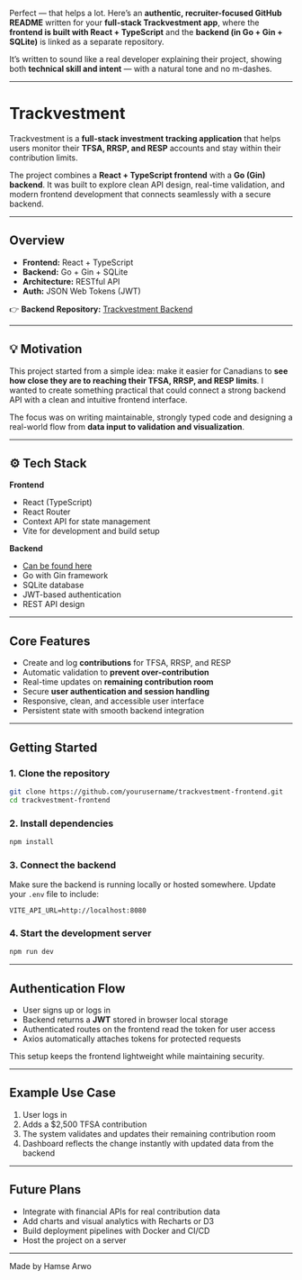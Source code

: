 Perfect — that helps a lot. Here’s an **authentic, recruiter-focused GitHub README** written for your **full-stack Trackvestment app**, where the **frontend is built with React + TypeScript** and the **backend (in Go + Gin + SQLite)** is linked as a separate repository.

It’s written to sound like a real developer explaining their project, showing both **technical skill and intent** — with a natural tone and no m-dashes.

---

# Trackvestment

Trackvestment is a **full-stack investment tracking application** that helps users monitor their **TFSA, RRSP, and RESP** accounts and stay within their contribution limits.

The project combines a **React + TypeScript frontend** with a **Go (Gin) backend**.
It was built to explore clean API design, real-time validation, and modern frontend development that connects seamlessly with a secure backend.

---

## Overview

* **Frontend:** React + TypeScript
* **Backend:** Go + Gin + SQLite
* **Architecture:** RESTful API
* **Auth:** JSON Web Tokens (JWT)

👉 **Backend Repository:** [Trackvestment Backend](https://github.com/yourusername/trackvestment-backend)

---

## 💡 Motivation

This project started from a simple idea: make it easier for Canadians to **see how close they are to reaching their TFSA, RRSP, and RESP limits**.
I wanted to create something practical that could connect a strong backend API with a clean and intuitive frontend interface.

The focus was on writing maintainable, strongly typed code and designing a real-world flow from **data input to validation and visualization**.

---

## ⚙️ Tech Stack

**Frontend**

* React (TypeScript)
* React Router
* Context API for state management
* Vite for development and build setup

**Backend**
* [Can be found here](https://github.com/HamseArwo/Canadian_Investment_Tracker)
* Go with Gin framework
* SQLite database
* JWT-based authentication
* REST API design

---

##  Core Features

* Create and log **contributions** for TFSA, RRSP, and RESP
* Automatic validation to **prevent over-contribution**
* Real-time updates on **remaining contribution room**
* Secure **user authentication and session handling**
* Responsive, clean, and accessible user interface
* Persistent state with smooth backend integration

---

## Getting Started

### 1. Clone the repository

```bash
git clone https://github.com/yourusername/trackvestment-frontend.git
cd trackvestment-frontend
```

### 2. Install dependencies

```bash
npm install
```

### 3. Connect the backend

Make sure the backend is running locally or hosted somewhere.
Update your `.env` file to include:

```
VITE_API_URL=http://localhost:8080
```

### 4. Start the development server

```bash
npm run dev
```

---

##  Authentication Flow

* User signs up or logs in
* Backend returns a **JWT** stored in browser local storage
* Authenticated routes on the frontend read the token for user access
* Axios automatically attaches tokens for protected requests

This setup keeps the frontend lightweight while maintaining security.

---

## Example Use Case

1. User logs in
2. Adds a $2,500 TFSA contribution
3. The system validates and updates their remaining contribution room
4. Dashboard reflects the change instantly with updated data from the backend

---

## Future Plans

* Integrate with financial APIs for real contribution data
* Add charts and visual analytics with Recharts or D3
* Build deployment pipelines with Docker and CI/CD
* Host the project on a server

---



Made by Hamse Arwo
